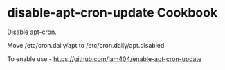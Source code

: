 # disable-apt-cron-update Cookbook

Disable apt-cron.

Move /etc/cron.daily/apt to /etc/cron.daily/apt.disabled

To enable use - https://github.com/iam404/enable-apt-cron-update
